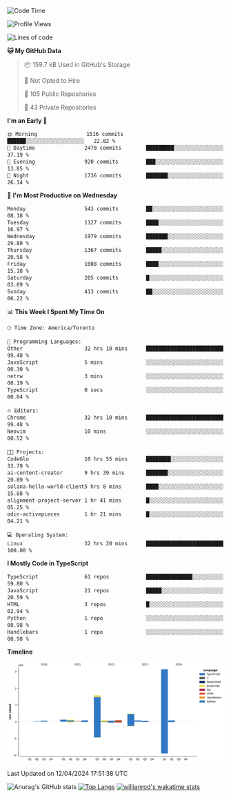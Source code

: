 <!--START_SECTION:waka-->
![Code Time](http://img.shields.io/badge/Code%20Time-1%2C423%20hrs%2012%20mins-blue)

![Profile Views](http://img.shields.io/badge/Profile%20Views-0-blue)

![Lines of code](https://img.shields.io/badge/From%20Hello%20World%20I%27ve%20Written-6.0%20million%20lines%20of%20code-blue)

**🐱 My GitHub Data** 

> 📦 159.7 kB Used in GitHub's Storage 
 > 
> 🚫 Not Opted to Hire
 > 
> 📜 105 Public Repositories 
 > 
> 🔑 43 Private Repositories 
 > 
**I'm an Early 🐤** 

```text
🌞 Morning                1516 commits        ██████░░░░░░░░░░░░░░░░░░░   22.82 % 
🌆 Daytime                2470 commits        █████████░░░░░░░░░░░░░░░░   37.19 % 
🌃 Evening                920 commits         ███░░░░░░░░░░░░░░░░░░░░░░   13.85 % 
🌙 Night                  1736 commits        ███████░░░░░░░░░░░░░░░░░░   26.14 % 
```
📅 **I'm Most Productive on Wednesday** 

```text
Monday                   543 commits         ██░░░░░░░░░░░░░░░░░░░░░░░   08.18 % 
Tuesday                  1127 commits        ████░░░░░░░░░░░░░░░░░░░░░   16.97 % 
Wednesday                1979 commits        ███████░░░░░░░░░░░░░░░░░░   29.80 % 
Thursday                 1367 commits        █████░░░░░░░░░░░░░░░░░░░░   20.58 % 
Friday                   1008 commits        ████░░░░░░░░░░░░░░░░░░░░░   15.18 % 
Saturday                 205 commits         █░░░░░░░░░░░░░░░░░░░░░░░░   03.09 % 
Sunday                   413 commits         ██░░░░░░░░░░░░░░░░░░░░░░░   06.22 % 
```


📊 **This Week I Spent My Time On** 

```text
🕑︎ Time Zone: America/Toronto

💬 Programming Languages: 
Other                    32 hrs 10 mins      █████████████████████████   99.48 % 
JavaScript               5 mins              ░░░░░░░░░░░░░░░░░░░░░░░░░   00.30 % 
netrw                    3 mins              ░░░░░░░░░░░░░░░░░░░░░░░░░   00.19 % 
TypeScript               0 secs              ░░░░░░░░░░░░░░░░░░░░░░░░░   00.04 % 

🔥 Editors: 
Chrome                   32 hrs 10 mins      █████████████████████████   99.48 % 
Neovim                   10 mins             ░░░░░░░░░░░░░░░░░░░░░░░░░   00.52 % 

🐱‍💻 Projects: 
CodeGlo                  10 hrs 55 mins      ████████░░░░░░░░░░░░░░░░░   33.79 % 
ai-content-creator       9 hrs 39 mins       ███████░░░░░░░░░░░░░░░░░░   29.89 % 
solana-hello-world-client5 hrs 8 mins        ████░░░░░░░░░░░░░░░░░░░░░   15.88 % 
alignment-project-server 1 hr 41 mins        █░░░░░░░░░░░░░░░░░░░░░░░░   05.25 % 
odin-activepieces        1 hr 21 mins        █░░░░░░░░░░░░░░░░░░░░░░░░   04.21 % 

💻 Operating System: 
Linux                    32 hrs 20 mins      █████████████████████████   100.00 % 
```

**I Mostly Code in TypeScript** 

```text
TypeScript               61 repos            ███████████████░░░░░░░░░░   59.80 % 
JavaScript               21 repos            █████░░░░░░░░░░░░░░░░░░░░   20.59 % 
HTML                     3 repos             █░░░░░░░░░░░░░░░░░░░░░░░░   02.94 % 
Python                   1 repo              ░░░░░░░░░░░░░░░░░░░░░░░░░   00.98 % 
Handlebars               1 repo              ░░░░░░░░░░░░░░░░░░░░░░░░░   00.98 % 
```



**Timeline**

![Lines of Code chart](https://raw.githubusercontent.com/wise-introvert/wise-introvert/master/assets/bar_graph.png)


 Last Updated on 12/04/2024 17:51:38 UTC
<!--END_SECTION:waka-->

![Anurag's GitHub stats](https://github-readme-stats.vercel.app/api?username=wise-introvert&count_private=true&show_icons=true)
[![Top Langs](https://github-readme-stats.vercel.app/api/top-langs/?username=wise-introvert&langs_count=10)](https://github.com/anuraghazra/github-readme-stats)
[![willianrod's wakatime stats](https://github-readme-stats.vercel.app/api/wakatime?username=wiseintrovert)](https://github.com/anuraghazra/github-readme-stats)
